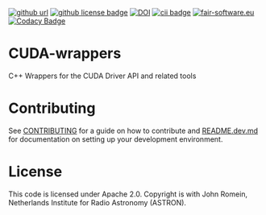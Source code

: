 [![github url](https://img.shields.io/badge/github-url-000.svg?logo=github&labelColor=gray&color=blue)](https://github.com/nlesc-recruit/CUDA-wrappers)
[![github license badge](https://img.shields.io/github/license/nlesc-recruit/CUDA-wrappers)](https://github.com/nlesc-recruit/CUDA-wrappers)
[![DOI](https://zenodo.org/badge/424944643.svg)](https://zenodo.org/badge/latestdoi/424944643)
[![cii badge](https://bestpractices.coreinfrastructure.org/projects/5686/badge)](https://bestpractices.coreinfrastructure.org/projects/5686)
[![fair-software.eu](https://img.shields.io/badge/fair--software.eu-%E2%97%8F%20%20%E2%97%8F%20%20%E2%97%8B%20%20%E2%97%8F%20%20%E2%97%8F-orange)](https://fair-software.eu)
[![Codacy Badge](https://app.codacy.com/project/badge/Grade/bfda629ae58147fd8574a02d0b6f3118)](https://www.codacy.com/gh/nlesc-recruit/CUDA-wrappers/dashboard?utm_source=github.com&amp;utm_medium=referral&amp;utm_content=nlesc-recruit/CUDA-wrappers&amp;utm_campaign=Badge_Grade)

# CUDA-wrappers

C++ Wrappers for the CUDA Driver API and related tools

# Contributing

See [CONTRIBUTING](CONTRIBUTING.md) for a guide on how to contribute and [README.dev.md](README.dev.md) for documentation on setting up your development environment.

# License

This code is licensed under Apache 2.0. Copyright is with John Romein, Netherlands Institute for Radio Astronomy (ASTRON).
